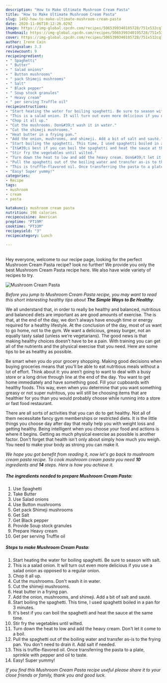 ```yaml
---
description: "How to Make Ultimate Mushroom Cream Pasta"
title: "How to Make Ultimate Mushroom Cream Pasta"
slug: 1492-how-to-make-ultimate-mushroom-cream-pasta
date: 2020-11-06T10:12:26.029Z
image: https://img-global.cpcdn.com/recipes/5065399340105728/751x532cq70/mushroom-cream-pasta-recipe-main-photo.jpg
thumbnail: https://img-global.cpcdn.com/recipes/5065399340105728/751x532cq70/mushroom-cream-pasta-recipe-main-photo.jpg
cover: https://img-global.cpcdn.com/recipes/5065399340105728/751x532cq70/mushroom-cream-pasta-recipe-main-photo.jpg
author: Irene Cain
ratingvalue: 3.3
reviewcount: 9
recipeingredient:
- " Spaghetti"
- " Butter"
- " Salad onions"
- " Button mushrooms"
- " pack Shimeji mushrooms"
- " Salt"
- " Black pepper"
- " Soup stock granules"
- " Heavy cream"
- " per serving Truffle oil"
recipeinstructions:
- "Start heating the water for boiling spaghetti. Be sure to season with salt."
- "This is a salad onion. It will turn out even more delicious if you use a salad onion as opposed to a regular onion."
- "Chop it all up."
- "Cut the mushrooms. Don&#39;t wash it in water."
- "Cut the shimeji mushrooms."
- "Heat butter in a frying pan."
- "Add the onion, mushrooms, and shimeji. Add a bit of salt and sauté."
- "Start boiling the spaghetti. This time, I used spaghetti boiled in a pan for 3 minutes."
- "It&#39;s best if you can boil the spaghetti and heat the sauce at the same time."
- "Stir fry the vegetables until wilted."
- "Turn down the heat to low and add the heavy cream. Don&#39;t let it come to a boil."
- "Pull the spaghetti out of the boiling water and transfer as-is to the frying pan. You don&#39;t need to drain it. Add salt if needed."
- "This is truffle-flavored oil. Once transferring the pasta to a plate, sprinkle with pepper and oil to taste."
- "Easy! Super yummy!"
categories:
- Recipe
tags:
- mushroom
- cream
- pasta

katakunci: mushroom cream pasta 
nutrition: 198 calories
recipecuisine: American
preptime: "PT19M"
cooktime: "PT33M"
recipeyield: "3"
recipecategory: Lunch

---
```

<br>
Hey everyone, welcome to our recipe page, looking for the perfect Mushroom Cream Pasta recipe? look no further! We provide you only the best Mushroom Cream Pasta recipe here. We also have wide variety of recipes to try.
<br>


![Mushroom Cream Pasta](https://img-global.cpcdn.com/recipes/5065399340105728/751x532cq70/mushroom-cream-pasta-recipe-main-photo.jpg)

<i>Before you jump to Mushroom Cream Pasta recipe, you may want to read this short interesting healthy tips about <strong>The Simple Ways to Be Healthy</strong>.</i>

We all understand that, in order to really be healthy and balanced, nutritious and balanced diets are important as are good amounts of exercise. The  is that, at the end of the day, we don't always have enough time or energy required for a healthy lifestyle. At the conclusion of the day, most of us want to go home, not to the gym. We want a delicious, greasy burger, not an equally tasty salad (unless we’re vegetarians). The good news is that making healthy choices doesn’t have to be a pain. With training you can get all of the nutrients and the physical exercise that you need. Here are some tips to be as healthy as possible.

Be smart when you do your grocery shopping. Making good decisions when buying groceries means that you'll be able to eat nutritious meals without a lot of effort. Think about it: you aren’t going to want to deal with a busy store or a long drive through line at the end of the day. You want to get home immediately and have something good. Fill your cupboards with healthy foods. This way, even when you determine that you want something greasy or not super nutritous, you will still be choosing items that are healthier for you than you would probably choose while running into a store or fast food restaurant.

There are all sorts of activities that you can do to get healthy. Not all of them necessitate fancy gym memberships or restricted diets. It is the little things you choose day after day that really help you with weight loss and getting healthy. Being intelligent when you choose your food and actions is where it begins. Getting as much physical exercise as possible is another factor. Don't forget that health isn't only about simply how much you weigh. You need to make your body as strong you can make it. 


<i>We hope you got benefit from reading it, now let's go back to mushroom cream pasta recipe. To cook mushroom cream pasta you need <strong>10</strong> ingredients and <strong>14</strong> steps. Here is how you achieve it.
</i>

##### The ingredients needed to prepare Mushroom Cream Pasta:

1. Use  Spaghetti
1. Take  Butter
1. Use  Salad onions
1. Use  Button mushrooms
1. Get  pack Shimeji mushrooms
1. Get  Salt
1. Get  Black pepper
1. Provide  Soup stock granules
1. Prepare  Heavy cream
1. Get  per serving Truffle oil


##### Steps to make Mushroom Cream Pasta:

1. Start heating the water for boiling spaghetti. Be sure to season with salt.
1. This is a salad onion. It will turn out even more delicious if you use a salad onion as opposed to a regular onion.
1. Chop it all up.
1. Cut the mushrooms. Don&#39;t wash it in water.
1. Cut the shimeji mushrooms.
1. Heat butter in a frying pan.
1. Add the onion, mushrooms, and shimeji. Add a bit of salt and sauté.
1. Start boiling the spaghetti. This time, I used spaghetti boiled in a pan for 3 minutes.
1. It&#39;s best if you can boil the spaghetti and heat the sauce at the same time.
1. Stir fry the vegetables until wilted.
1. Turn down the heat to low and add the heavy cream. Don&#39;t let it come to a boil.
1. Pull the spaghetti out of the boiling water and transfer as-is to the frying pan. You don&#39;t need to drain it. Add salt if needed.
1. This is truffle-flavored oil. Once transferring the pasta to a plate, sprinkle with pepper and oil to taste.
1. Easy! Super yummy!


<i>If you find this Mushroom Cream Pasta recipe useful please share it to your close friends or family, thank you and good luck.</i>
